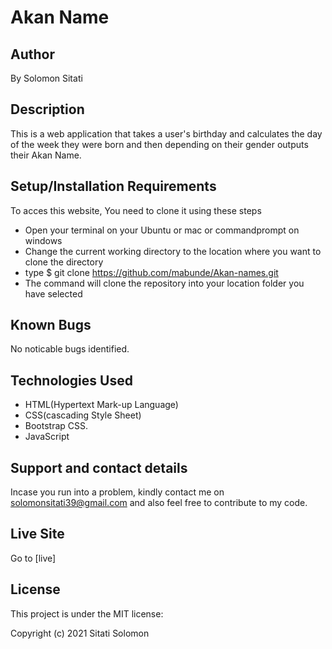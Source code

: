 # Akan Name
## Author
By Solomon Sitati

## Description
This is a web application that takes a user's birthday and calculates the day of the week they were born and then depending on their gender outputs their Akan Name.

## Setup/Installation Requirements
To acces this website, You need to clone it using these steps

* Open your terminal on your Ubuntu or mac or commandprompt on windows
* Change the current working directory to the location where you want to clone the directory
* type $ git clone https://github.com/mabunde/Akan-names.git
* The command will clone the repository into your location folder you have selected
## Known Bugs
No noticable bugs identified.

## Technologies Used
* HTML(Hypertext Mark-up Language)
* CSS(cascading Style Sheet)
* Bootstrap CSS.
* JavaScript
## Support and contact details
Incase you run into a problem, kindly contact me on solomonsitati39@gmail.com and also feel free to contribute to my code.

## Live Site
Go to <a src="https://mabunde.github.io/Akan-names/">[live]</a>

## License
This project is under the MIT license:

Copyright (c) 2021 Sitati Solomon